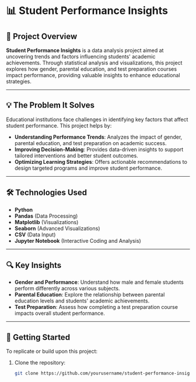 # 📊 Student Performance Insights

## 📝 Project Overview

**Student Performance Insights** is a data analysis project aimed at uncovering trends and factors influencing students' academic achievements. Through statistical analysis and visualizations, this project explores how gender, parental education, and test preparation courses impact performance, providing valuable insights to enhance educational strategies.

---

## 💡 The Problem It Solves

Educational institutions face challenges in identifying key factors that affect student performance. This project helps by:

- **Understanding Performance Trends**: Analyzes the impact of gender, parental education, and test preparation on academic success.
- **Improving Decision-Making**: Provides data-driven insights to support tailored interventions and better student outcomes.
- **Optimizing Learning Strategies**: Offers actionable recommendations to design targeted programs and improve student performance.

---

## 🛠 Technologies Used

- **Python**
- **Pandas** (Data Processing)
- **Matplotlib** (Visualizations)
- **Seaborn** (Advanced Visualizations)
- **CSV** (Data Input)
- **Jupyter Notebook** (Interactive Coding and Analysis)

---

## 🔍 Key Insights

- **Gender and Performance**: Understand how male and female students perform differently across various subjects.
- **Parental Education**: Explore the relationship between parental education levels and students' academic achievements.
- **Test Preparation**: Assess how completing a test preparation course impacts overall student performance.

---

## 🚀 Getting Started

To replicate or build upon this project:

1. Clone the repository:
   ```bash
   git clone https://github.com/yourusername/student-performance-insights.git
